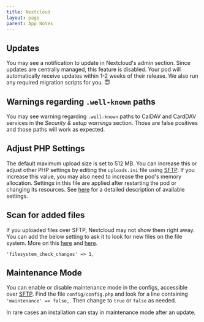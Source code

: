 ```yaml
---
title: Nextcloud
layout: page
parent: App Notes
---
```


## Updates
You may see a notification to update in Nextcloud's admin section. Since updates are centrally managed, this feature is disabled. Your pod will automatically receive updates within 1-2 weeks of their release. We also run any required migration scripts for you. 😇


## Warnings regarding `.well-known` paths
You may see warning regarding `.well-known` paths to CalDAV and CardDAV services in the *Security & setup warnings* section. Those are false positives and those paths will work as expected.


## Adjust PHP Settings
The default maximum upload size is set to 512 MB. You can increase this or adjust other PHP settings by editing the `uploads.ini` file using [SFTP](/faq/#accessing-pod-files-using-sftp). If you increase this value, you may also need to increase the pod's memory allocation. Settings in this file are applied after restarting the pod or changing its resources. See [here](https://www.php.net/manual/en/ini.core.php) for a detailed description of available settings.


## Scan for added files
If you uploaded files over SFTP, Nextcloud may not show them right away. You can add the below setting to ask it to look for new files on the file system. More on this [here](https://help.nextcloud.com/t/how-to-make-nextcloud-aware-of-added-files/10824/4) and [here](https://docs.nextcloud.com/server/26/admin_manual/configuration_server/config_sample_php_parameters.html).

`'filesystem_check_changes' => 1,`

## Maintenance Mode
You can enable or disable maintenance mode in the configs, accessible over [SFTP](/manage/files). Find the file `config/config.php` and look for a line containing `'maintenance' => false,`. Then change to `true` or `false` as needed.

In rare cases an installation can stay in maintenance mode after an update.
